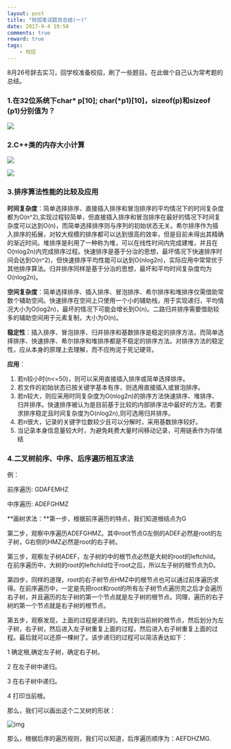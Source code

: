 ```yaml
---
layout: post
title: "校招笔试题目总结(一)"
date: 2017-9-4 19:58
comments: true
reward: true
tags: 
	- 校招
---
```


8月26号辞去实习，回学校准备校招，刷了一些题目。在此做个自己认为常考题的总结。

### 1.在32位系统下char* p[10]; char(*p1)[10]，sizeof(p)和sizeof (p1)分别值为？

![](http://ovuyz1070.bkt.clouddn.com/17-9-6/38990217.jpg)



### 2.C++类的内存大小计算

![](http://ovuyz1070.bkt.clouddn.com/17-9-6/33208.jpg)

![](http://ovuyz1070.bkt.clouddn.com/17-9-6/54076229.jpg)



### 3.排序算法性能的比较及应用

**时间复杂度**：简单选择排序、直接插入排序和冒泡排序的平均情况下的时间复杂度都为O(n^2),实现过程较简单，但直接插入排序和冒泡排序在最好的情况下时间复杂度可以达到O(n)，而简单选择排序则与序列的初始状态无关。希尔排序作为插入排序的拓展，对较大规模的排序都可以达到很高的效率，但是目前未得出其精确的渐近时间。堆排序是利用了一种称为堆，可以在线性时间内完成建堆，并且在O(nlog2n)内完成排序过程。快速排序是基于分治的思想，最坏情况下快速排序时间会达到O(n^2)，但快速排序平均性能可以达到O(nlog2n)，实际应用中常常优于其他排序算法。归并排序同样是基于分治的思想，最坏和平均时间复杂度均为O(nlog2n)。

**空间复杂度**：简单选择排序、插入排序、冒泡排序、希尔排序和堆排序仅需借助常数个辅助空间。快速排序在空间上只使用一个小的辅助栈，用于实现递归，平均情况大小为O(log2n)，最坏的情况下可能会增长到O(n)。二路归并排序需要借助较多的辅助空间用于元素复制，大小为O(n)。

**稳定性**：插入排序、冒泡排序、归并排序和基数排序是稳定的排序方法，而简单选择排序、快速排序、希尔排序和堆排序都是不稳定的排序方法。对排序方法的稳定性，应从本身的原理上去理解，而不应拘泥于死记硬背。

**应用**：

1. 若n较小时(n<=50)，则可以采用直接插入排序或简单选择排序。
2. 若文件的初始状态已按关键字基本有序，则选用直接插入或冒泡排序。
3. 若n较大，则应采用时同复杂度为O(nlog2n)的排序方法快速排序、堆排序、归并排序。快速排序被认为是目前基于比较的内部排序法中最好的方法。若要求排序稳定且时间复杂度为O(nlog2n),则可选用归并排序。
4. 若n很大，记录的关键字位数较少且可以分解时，采用基数排序较好。
5. 当记录本身信息量较大时，为避免耗费大量时间移动记录，可用链表作为存储结

### 4.二叉树前序、中序、后序遍历相互求法

例：

前序遍历:         GDAFEMHZ

中序遍历:         ADEFGHMZ

**画树求法：**第一步，根据前序遍历的特点，我们知道根结点为G

第二步，观察中序遍历ADEFGHMZ。其中root节点G左侧的ADEF必然是root的左子树，G右侧的HMZ必然是root的右子树。

 第三步，观察左子树ADEF，左子树的中的根节点必然是大树的root的leftchild。在前序遍历中，大树的root的leftchild位于root之后，所以左子树的根节点为D。

第四步，同样的道理，root的右子树节点HMZ中的根节点也可以通过前序遍历求得。在前序遍历中，一定是先把root和root的所有左子树节点遍历完之后才会遍历右子树，并且遍历的左子树的第一个节点就是左子树的根节点。同理，遍历的右子树的第一个节点就是右子树的根节点。

第五步，观察发现，上面的过程是递归的。先找到当前树的根节点，然后划分为左子树，右子树，然后进入左子树重复上面的过程，然后进入右子树重复上面的过程。最后就可以还原一棵树了。该步递归的过程可以简洁表达如下：

1 确定根,确定左子树，确定右子树。

2 在左子树中递归。

3 在右子树中递归。

4 打印当前根。

那么，我们可以画出这个二叉树的形状：

![img](http://www.cr173.com/up/2013-1/2013010715404717978.jpg)

那么，根据后序的遍历规则，我们可以知道，后序遍历顺序为：AEFDHZMG.